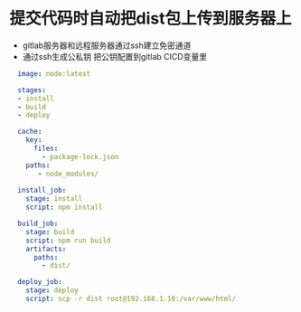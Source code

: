 # 提交代码时自动把dist包上传到服务器上

- gitlab服务器和远程服务器通过ssh建立免密通道
- 通过ssh生成公私钥 把公钥配置到gitlab CICD变量里

```yml
  image: node:latest

  stages: 
  - install
  - build
  - deploy

  cache:
    key: 
      files: 
        - package-lock.json
    paths:
       - node_modules/
  
  install_job:
    stage: install
    script: npm install

  build_job:
    stage: build
    script: npm run build
    artifacts:
      paths: 
        - dist/

  deploy_job:
    stage: deploy
    script: scp -r dist root@192.168.1.10:/var/www/html/
```
